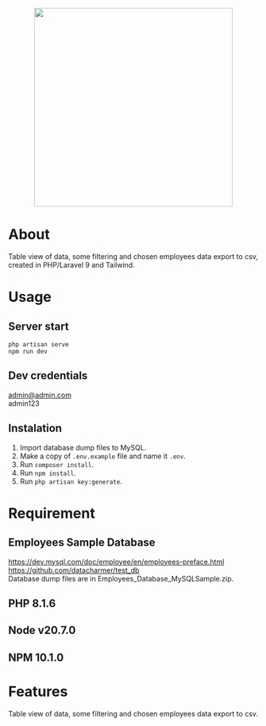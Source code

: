 <p align="center"><a href="https://laravel.com" target="_blank"><img src="https://raw.githubusercontent.com/laravel/art/master/logo-lockup/5%20SVG/2%20CMYK/1%20Full%20Color/laravel-logolockup-cmyk-red.svg" width="400"></a></p>

# About  
Table view of data, some filtering and chosen employees data export to csv, created in PHP/Laravel 9 and Tailwind.

# Usage  
## Server start  
```
php artisan serve
npm run dev
```
## Dev credentials  
admin@admin.com  
admin123

## Instalation
1. Import database dump files to MySQL.
2. Make a copy of ```.env.example``` file and name it ```.env```.
3. Run ```composer install```.
4. Run ```npm install```.
5. Run ```php artisan key:generate```.

# Requirement  
## Employees Sample Database  
https://dev.mysql.com/doc/employee/en/employees-preface.html  
https://github.com/datacharmer/test_db  
Database dump files are in Employees_Database_MySQLSample.zip.  

## PHP 8.1.6
## Node v20.7.0
## NPM 10.1.0

# Features  
Table view of data, some filtering and chosen employees data export to csv.
